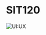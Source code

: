 # SIT120
![UI:UX](https://user-images.githubusercontent.com/94776079/142752041-055e9741-1778-4752-8a60-f21175d61ef3.jpg)
